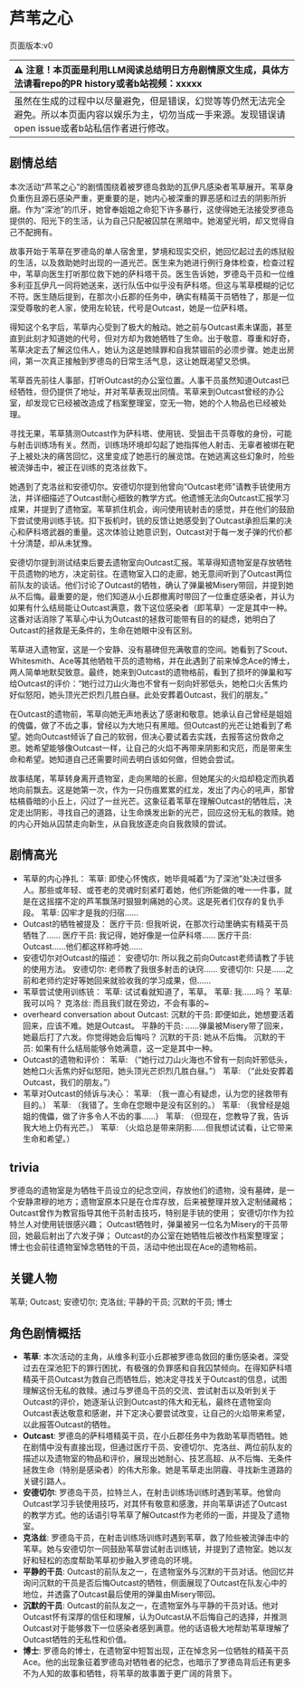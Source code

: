 # 芦苇之心
页面版本:v0
 

| :warning: 注意！本页面是利用LLM阅读总结明日方舟剧情原文生成，具体方法请看repo的PR history或者b站视频：xxxxx           |
|:----------------------------|
| 虽然在生成的过程中以尽量避免，但是错误，幻觉等等仍然无法完全避免。所以本页面内容以娱乐为主，切勿当成一手来源。发现错误请open issue或者b站私信作者进行修改。|



## 剧情总结
本次活动“芦苇之心”的剧情围绕着被罗德岛救助的瓦伊凡感染者苇草展开。苇草身负重伤且源石感染严重，更重要的是，她内心被深重的罪恶感和过去的阴影所折磨。作为“深池”的爪牙，她曾奉姐姐之命犯下许多暴行，这使得她无法接受罗德岛提供的、阳光下的生活，认为自己只配被囚禁在黑暗中。她渴望光明，却又觉得自己不配拥有。

故事开始于苇草在罗德岛的单人宿舍里，梦境和现实交织，她回忆起过去的炼狱般的生活，以及救助她时出现的一道光芒。医生来为她进行例行身体检查，检查过程中，苇草向医生打听那位救下她的萨科塔干员。医生告诉她，罗德岛干员和一位维多利亚瓦伊凡一同将她送来，送行队伍中似乎没有萨科塔。但这与苇草模糊的记忆不符。医生随后提到，在那次小丘郡的任务中，确实有精英干员牺牲了，那是一位深受尊敬的老人家，使用左轮铳，代号是Outcast，她是一位萨科塔。

得知这个名字后，苇草内心受到了极大的触动。她之前与Outcast素未谋面，甚至直到此刻才知道她的代号，但对方却为救她牺牲了生命。出于敬意、尊重和好奇，苇草决定去了解这位伟人，她认为这是她赎罪和自我禁锢前的必须步骤。她走出房间，第一次真正接触到罗德岛的日常生活气息，这让她既渴望又恐惧。

苇草首先前往人事部，打听Outcast的办公室位置。人事干员虽然知道Outcast已经牺牲，但仍提供了地址，并对苇草表现出同情。苇草来到Outcast曾经的办公室，却发现它已经被改造成了档案整理室，空无一物，她的个人物品也已经被处理。

寻找无果，苇草猜测Outcast作为萨科塔、使用铳、受狙击干员尊敬的身份，可能与射击训练场有关。然而，训练场环境却勾起了她指挥他人射击、无辜者被绑在靶子上被处决的痛苦回忆，这里变成了她恶行的展览馆。在她逃离这些幻象时，险些被流弹击中，被正在训练的克洛丝救下。

她遇到了克洛丝和安德切尔。安德切尔提到他曾向“Outcast老师”请教手铳使用方法，并详细描述了Outcast耐心细致的教学方式。他遗憾无法向Outcast汇报学习成果，并提到了遗物室。苇草抓住机会，询问使用铳射击的感觉，并在他们的鼓励下尝试使用训练手铳。扣下扳机时，铳的反馈让她感受到了Outcast承担后果的决心和萨科塔武器的重量。这次体验让她意识到，Outcast对于每一发子弹的代价都十分清楚，却从未犹豫。

安德切尔提到测试结束后要去遗物室向Outcast汇报。苇草得知遗物室是存放牺牲干员遗物的地方，决定前往。在遗物室入口的走廊，她无意间听到了Outcast两位前队友的谈话。他们讨论了Outcast的牺牲，确认了弹巢被Misery带回，并提到她从不后悔。最重要的是，他们知道从小丘郡撤离时带回了一位重症感染者，并认为如果有什么结局能让Outcast满意，救下这位感染者（即苇草）一定是其中一种。这番对话消除了苇草心中认为Outcast的拯救可能带有目的的疑虑，她明白了Outcast的拯救是无条件的，生命在她眼中没有区别。

苇草进入遗物室，这是一个安静、没有墓碑但充满敬意的空间。她看到了Scout、Whitesmith、Ace等其他牺牲干员的遗物格，并在此遇到了前来悼念Ace的博士，两人简单地默契致意。最终，她来到Outcast的遗物格前，看到了损坏的弹巢和写给Outcast的评价：“她行过刀山火海也不曾有一刻向奸邪低头，她枪口火舌焦灼好似怒阳，她头顶光芒炽烈几胜白昼。此处安葬着Outcast，我们的朋友。”

在Outcast的遗物前，苇草向她无声地表达了感谢和敬意。她承认自己曾经是姐姐的傀儡，做了不齿之事，曾经以为大地只有黑暗。但Outcast的光芒让她看到了希望。她向Outcast倾诉了自己的软弱，但决心要试着去实践，去报答这份救命之恩。她希望能够像Outcast一样，让自己的火焰不再带来阴影和灾厄，而是带来生命和希望。她知道自己还需要时间去明白该如何做，但她会尝试。

故事结尾，苇草转身离开遗物室，走向黑暗的长廊，但她尾尖的火焰却稳定而执着地向前飘去。这是她第一次，作为一只伤痕累累的红龙，发出了内心的吼声，那曾枯槁昏暗的小丘上，闪过了一丝光芒。这象征着苇草在理解Outcast的牺牲后，决定走出阴影，寻找自己的道路，让生命焕发出新的光芒，回应这份无私的救赎。她的内心开始从囚禁走向新生，从自我放逐走向自我救赎的尝试。
## 剧情高光
- 苇草的内心挣扎：
苇草: 即使心怀愧疚，她毕竟喊着“为了深池”处决过很多人。那些或年轻、或苍老的灵魂时刻紧盯着她，他们所能做的唯一一件事，就是在这摇摆不定的芦苇飘荡时狠狠刺痛她的心灵。这是死者们仅存的复仇手段。
苇草: 囚牢才是我的归宿......
- Outcast的牺牲被提及：
医疗干员: 但我听说，在那次行动里确实有精英干员牺牲了......
医疗干员: 我记得，她好像是一位萨科塔......
医疗干员: Outcast......他们都这样称呼她......
- 安德切尔对Outcast的描述：
安德切尔: 所以我之前向Outcast老师请教了手铳的使用方法。
安德切尔: 老师教了我很多射击的诀窍......
安德切尔: 只是......之前和老师约定好等她回来就验收我的学习成果，但......
- 苇草尝试使用训练铳：
苇草: 试试看就知道了，苇草。
苇草: 我......吗？
苇草: 我可以吗？
克洛丝: 而且我们就在旁边，不会有事的~
-  overheard conversation about Outcast:
沉默的干员: 即便如此，她想要活着回来，应该不难。她是Outcast。
平静的干员: ......弹巢被Misery带了回来，她最后打了六发。你觉得她会后悔吗？
沉默的干员: 她从不后悔。
沉默的干员: 如果有什么结局能够令她满意，这一定是其中一种。
- Outcast的遗物和评价：
苇草: （“她行过刀山火海也不曾有一刻向奸邪低头，她枪口火舌焦灼好似怒阳，她头顶光芒炽烈几胜白昼。”）
苇草: （“此处安葬着Outcast，我们的朋友。”）
- 苇草对Outcast的倾诉与决心：
苇草: （我一直心有疑虑，认为您的拯救带有目的。）
苇草: （我错了。生命在您眼中是没有区别的。）
苇草: （我曾经是姐姐的傀儡，做了许多令人不齿的事......）
苇草: （但现在，您教导了我，告诉我大地上仍有光芒。）
苇草: （火焰总是带来阴影......但我想试试看，让它带来生命和希望。）
## trivia
罗德岛的遗物室是为牺牲干员设立的纪念空间，存放他们的遗物，没有墓碑，是一个安静肃穆的地方；遗物室原本只是在仓库存放，后来被整理并放入定制储藏格； Outcast曾作为教官指导其他干员射击技巧，特别是手铳的使用； 安德切尔作为拉特兰人对使用铳很感兴趣； Outcast牺牲时，弹巢被另一位名为Misery的干员带回，她最后射出了六发子弹； Outcast的办公室在她牺牲后被改作档案整理室； 博士也会前往遗物室悼念牺牲的干员，活动中他出现在Ace的遗物格前。
## 关键人物
苇草; Outcast; 安德切尔; 克洛丝; 平静的干员; 沉默的干员; 博士
## 角色剧情概括
-   **苇草**: 本次活动的主角，从维多利亚小丘郡被罗德岛救回的重伤感染者。深受过去在深池犯下的罪行困扰，有极强的负罪感和自我囚禁倾向。在得知萨科塔精英干员Outcast为救自己而牺牲后，她决定寻找关于Outcast的信息，试图理解这份无私的救赎。通过与罗德岛干员的交流、尝试射击以及听到关于Outcast的评价，她逐渐认识到Outcast的伟大和无私，最终在遗物室向Outcast表达敬意和感谢，并下定决心要尝试改变，让自己的火焰带来希望，以此报答Outcast的牺牲。
-   **Outcast**: 罗德岛的萨科塔精英干员，在小丘郡任务中为救助苇草而牺牲。她在剧情中没有直接出现，但通过医疗干员、安德切尔、克洛丝、两位前队友的描述以及遗物室的物品和评价，展现出她耐心、技艺高超、从不后悔、无条件拯救生命（特别是感染者）的伟大形象。她是苇草走出阴霾、寻找新生道路的关键引路人。
-   **安德切尔**: 罗德岛干员，拉特兰人，在射击训练场训练时遇到苇草。他曾向Outcast学习手铳使用技巧，对其怀有敬意和感激，并向苇草讲述了Outcast的教学方式。他的话语引导苇草了解Outcast作为老师的一面，并提及了遗物室。
-   **克洛丝**: 罗德岛干员，在射击训练场训练时遇到苇草，救了险些被流弹击中的苇草。她与安德切尔一同鼓励苇草尝试射击训练铳，并提到了遗物室。她以友好和轻松的态度帮助苇草初步融入罗德岛的环境。
-   **平静的干员**: Outcast的前队友之一，在遗物室外与沉默的干员对话。他回忆并询问沉默的干员是否后悔Outcast的牺牲，侧面展现了Outcast在队友心中的地位，并透露了Outcast最后使用的弹巢由Misery带回。
-   **沉默的干员**: Outcast的前队友之一，在遗物室外与平静的干员对话。他对Outcast怀有深厚的信任和理解，认为Outcast从不后悔自己的选择，并推测Outcast对于能够救下一位感染者感到满意。他的话语极大地帮助苇草理解了Outcast牺牲的无私性和价值。
-   **博士**: 罗德岛的博士，在遗物室中短暂出现，正在悼念另一位牺牲的精英干员Ace。他的出现象征着罗德岛对牺牲者的纪念，也暗示了罗德岛背后还有更多不为人知的故事和牺牲，将苇草的故事置于更广阔的背景下。